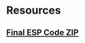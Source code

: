 # Resources
## [Final ESP Code ZIP](https://github.com/user-attachments/files/20052090/vl53l1x_pico.zip)
